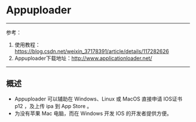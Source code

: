 # Appuploader

---

参考：

1. 使用教程：https://blog.csdn.net/weixin_37178391/article/details/117282626
2. Appuploader下载地址：http://www.applicationloader.net/

---

## 概述

- Appuploader 可以辅助在 Windows、Linux 或 MacOS 直接申请 IOS证书 p12 ，及上传 ipa 到 App Store 。
- 为没有苹果 Mac 电脑，而在 Windows 开发 IOS 的开发者提供方便。

